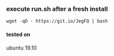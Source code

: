 ### execute run.sh after a fresh install
`wget -qO - https://git.io/JegFQ | bash`

#### tested on
ubuntu 19.10
